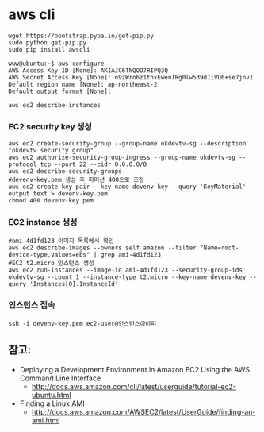 # aws cli


```
wget https://bootstrap.pypa.io/get-pip.py
sudo python get-pip.py 
sudo pip install awscli
```

```
www@ubuntu:~$ aws configure
AWS Access Key ID [None]: AKIAJC6TNQOO7RIPQ3Q
AWS Secret Access Key [None]: n9zWro6z1thxEwenIRg0lw539d1iVU6+se7jnv1
Default region name [None]: ap-northeast-2
Default output format [None]: 

aws ec2 describe-instances
```

### EC2 security key 생성

```
aws ec2 create-security-group --group-name okdevtv-sg --description "okdevtv security group"
aws ec2 authorize-security-group-ingress --group-name okdevtv-sg --protocol tcp --port 22 --cidr 0.0.0.0/0
aws ec2 describe-security-groups
#devenv-key.pem 생성 후 퍼미션 400으로 조정
aws ec2 create-key-pair --key-name devenv-key --query 'KeyMaterial' --output text > devenv-key.pem
chmod 400 devenv-key.pem
```

### EC2 instance 생성

```
#ami-4d1fd123 이미지 목록에서 확인
aws ec2 describe-images --owners self amazon --filter "Name=root-device-type,Values=ebs" | grep ami-4d1fd123
#EC2 t2.micro 인스턴스 생성
aws ec2 run-instances --image-id ami-4d1fd123 --security-group-ids okdevtv-sg --count 1 --instance-type t2.micro --key-name devenv-key --query 'Instances[0].InstanceId'
```

### 인스턴스 접속
```
ssh -i devenv-key.pem ec2-user@인스턴스아이피
```



## 참고: 
* Deploying a Development Environment in Amazon EC2 Using the AWS Command Line Interface
  * http://docs.aws.amazon.com/cli/latest/userguide/tutorial-ec2-ubuntu.html
* Finding a Linux AMI
  * http://docs.aws.amazon.com/AWSEC2/latest/UserGuide/finding-an-ami.html
